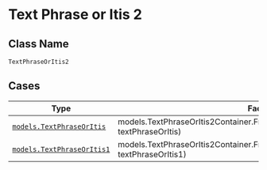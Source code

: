 
# Text Phrase or Itis 2

## Class Name

`TextPhraseOrItis2`

## Cases

| Type | Factory Method |
|  --- | --- |
| [`models.TextPhraseOrItis`](../../../doc/models/text-phrase-or-itis.md) | models.TextPhraseOrItis2Container.FromTextPhraseOrItis(models.TextPhraseOrItis textPhraseOrItis) |
| [`models.TextPhraseOrItis1`](../../../doc/models/text-phrase-or-itis-1.md) | models.TextPhraseOrItis2Container.FromTextPhraseOrItis1(models.TextPhraseOrItis1 textPhraseOrItis1) |

